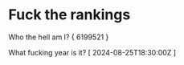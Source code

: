 # Fuck the rankings

Who the hell am I?
{ 6199521 }

What fucking year is it?
[ 2024-08-25T18:30:00Z ]

